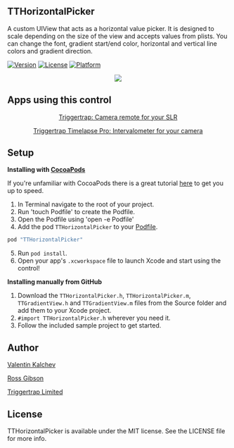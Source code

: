 TTHorizontalPicker
-----
A custom UIView that acts as a horizontal value picker. It is designed to scale depending on the size of the view and accepts values from plists. You can change the font, gradient start/end color, horizontal and vertical line colors and gradient direction.
 
[![Version](https://img.shields.io/cocoapods/v/TTHorizontalPicker.svg?style=flat)](http://cocoapods.org/pods/TTHorizontalPicker)
[![License](https://img.shields.io/cocoapods/l/TTHorizontalPicker.svg?style=flat)](http://cocoapods.org/pods/TTHorizontalPicker)
[![Platform](https://img.shields.io/cocoapods/p/TTHorizontalPicker.svg?style=flat)](http://cocoapods.org/pods/TTHorizontalPicker)

<p align="center"><img src="https://github.com/TriggerTrap/TTHorizontalPicker/blob/master/pickers.gif"/></p>

Apps using this control
-----

<p align="center"><a href="https://itunes.apple.com/app/triggertrap-camera-remote/id517679831?mt=8"/>Triggertrap: Camera remote for your SLR</a></p>
<p align="center"><a href="https://itunes.apple.com/app/triggertrap-timelapse-pro/id946115908?ls=1&mt=8"/>Triggertrap Timelapse Pro: Intervalometer for your camera</a></p>

Setup
-----

**Installing with [CocoaPods](http://cocoapods.org)**

If you're unfamiliar with CocoaPods there is a great tutorial [here](http://www.raywenderlich.com/12139/introduction-to-cocoapods) to get you up to speed.

1. In Terminal navigate to the root of your project.
2. Run 'touch Podfile' to create the Podfile.
3. Open the Podfile using 'open -e Podfile'
4. Add the pod `TTHorizontalPicker` to your [Podfile](https://github.com/CocoaPods/CocoaPods/wiki/A-Podfile).
 
```ruby
pod "TTHorizontalPicker"
```

5. Run `pod install`.
6. Open your app's `.xcworkspace` file to launch Xcode and start using the control!

**Installing manually from GitHub**

1.  Download the `TTHorizontalPicker.h`, `TTHorizontalPicker.m`, `TTGradientView.h` and `TTGradientView.m` files from the Source folder and add them to your Xcode project.
2.  `#import TTHorizontalPicker.h` wherever you need it.
3.  Follow the included sample project to get started.

Author
----- 
 
[Valentin Kalchev](https://github.com/Valentin-Kalchev)

[Ross Gibson](https://github.com/Ross-Gibson)

[Triggertrap Limited](https://github.com/TriggerTrap)

License
-----  

TTHorizontalPicker is available under the MIT license. See the LICENSE file for more info.
